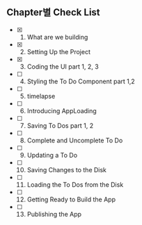 ## Chapter별 Check List
- [x] 1. What are we building
- [x] 2. Setting Up the Project
- [x] 3. Coding the UI part 1, 2, 3
- [ ] 4. Styling the To Do Component part 1,2 
- [ ] 5. timelapse
- [ ] 6. Introducing AppLoading
- [ ] 7. Saving To Dos part 1, 2 
- [ ] 8. Complete and Uncomplete To Do
- [ ] 9. Updating a To Do
- [ ] 10. Saving Changes to the Disk
- [ ] 11. Loading the To Dos from the Disk
- [ ] 12. Getting Ready to Build the App
- [ ] 13. Publishing the App
